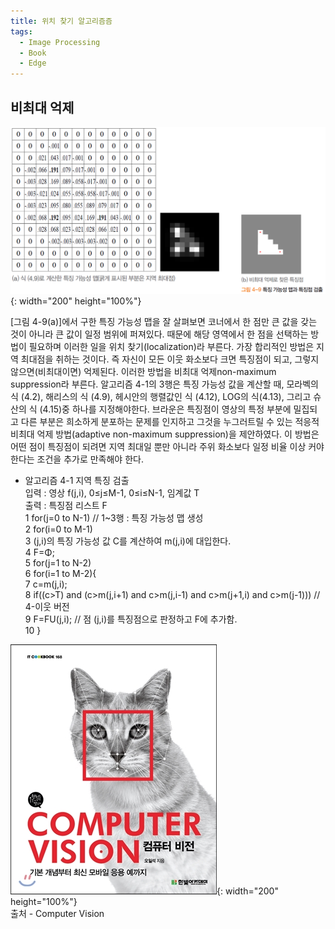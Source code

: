 ```yaml
---
title: 위치 찾기 알고리즘즘
tags:
  - Image Processing
  - Book
  - Edge
---
```


## 비최대 억제
<!--more-->
![그림4-9](/img/post/20250419/그림4-9.png){: width="200" height="100%"}

  [그림 4-9(a)]에서 구한 특징 가능성 맵을 잘 살펴보면 코너에서 한 점만 큰 값을 갖는 것이 아니라 큰 값이 일정 범위에 퍼져있다. 때문에 해당 영역에서 한 점을 선택하는 방법이 필요하며 이러한 일을 위치 찾기(localization)라 부른다. 가장 합리적인 방법은 지역 최대점을 취하는 것이다. 즉 자신이 모든 이웃 화소보다 크면 특징점이 되고, 그렇지 않으면(비최대이면) 억제된다. 이러한 방법을 비최대 억제non-maximum suppression라 부른다.
  알고리즘 4-1의 3행은 특징 가능성 값을 계산할 때, 모라벡의 식 (4.2), 해리스의 식 (4.9), 헤시안의 행렬값인 식 (4.12), LOG의 식(4.13), 그리고 슈산의 식 (4.15)중 하나를 지정해야한다.
 브라운은 특징점이 영상의 특정 부분에 밀집되고 다른 부분은 희소하게 분포하는 문제를 인지하고 그것을 누그러트릴 수 있는 적응적 비최대 억제 방법(adaptive non-maximum suppression)을 제안하였다. 이 방법은 어떤 점이 특징점이 되려면 지역 최대일 뿐만 아니라 주위 화소보다 일정 비율 이상 커야 한다는 조건을 추가로 만족해야 한다.
 
 - 알고리즘 4-1 지역 특징 검출  
 입력 : 영상 f(j,i), 0≤j≤M-1, 0≤i≤N-1, 임계값 T  
 출력 : 특징점 리스트 F  
 1  for(j=0 to N-1) // 1~3행 : 특징 가능성 맵 생성  
 2    for(i=0 to M-1)  
 3      (j,i)의 특징 가능성 값 C를 계산하여 m(j,i)에 대입한다.  
 4  F=Φ;  
 5  for(j=1 to N-2)  
 6    for(i=1 to M-2){  
 7      c=m(j,i);  
 8      if((c>T) and (c>m(j,i+1) and c>m(j,i-1) and c>m(j+1,i) and c>m(j-1))) // 4-이웃 버전  
 9        F=FU(j,i); // 점 (j,i)를 특징점으로 판정하고 F에 추가함.  
 10   }  
    
 
 ![출처](/img/post/Feature_00.jpg){: width="200" height="100%"}  
출처 - Computer Vision